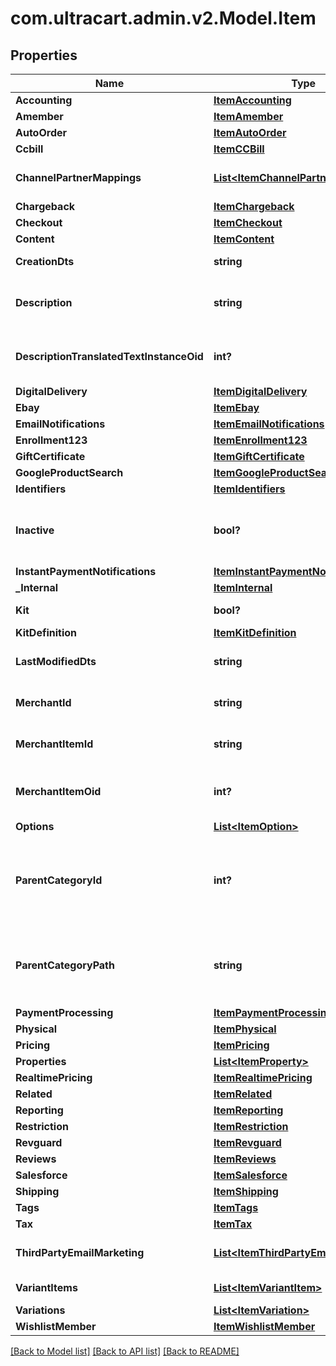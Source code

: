 # com.ultracart.admin.v2.Model.Item
## Properties

Name | Type | Description | Notes
------------ | ------------- | ------------- | -------------
**Accounting** | [**ItemAccounting**](ItemAccounting.md) |  | [optional] 
**Amember** | [**ItemAmember**](ItemAmember.md) |  | [optional] 
**AutoOrder** | [**ItemAutoOrder**](ItemAutoOrder.md) |  | [optional] 
**Ccbill** | [**ItemCCBill**](ItemCCBill.md) |  | [optional] 
**ChannelPartnerMappings** | [**List&lt;ItemChannelPartnerMapping&gt;**](ItemChannelPartnerMapping.md) | Channel Partner Item Mapping | [optional] 
**Chargeback** | [**ItemChargeback**](ItemChargeback.md) |  | [optional] 
**Checkout** | [**ItemCheckout**](ItemCheckout.md) |  | [optional] 
**Content** | [**ItemContent**](ItemContent.md) |  | [optional] 
**CreationDts** | **string** | Date/time of creation | [optional] 
**Description** | **string** | Description of the item up to 500 characters. | [optional] 
**DescriptionTranslatedTextInstanceOid** | **int?** | Description translated text instance id | [optional] 
**DigitalDelivery** | [**ItemDigitalDelivery**](ItemDigitalDelivery.md) |  | [optional] 
**Ebay** | [**ItemEbay**](ItemEbay.md) |  | [optional] 
**EmailNotifications** | [**ItemEmailNotifications**](ItemEmailNotifications.md) |  | [optional] 
**Enrollment123** | [**ItemEnrollment123**](ItemEnrollment123.md) |  | [optional] 
**GiftCertificate** | [**ItemGiftCertificate**](ItemGiftCertificate.md) |  | [optional] 
**GoogleProductSearch** | [**ItemGoogleProductSearch**](ItemGoogleProductSearch.md) |  | [optional] 
**Identifiers** | [**ItemIdentifiers**](ItemIdentifiers.md) |  | [optional] 
**Inactive** | **bool?** | True if this item is inactive and can not be purchased | [optional] 
**InstantPaymentNotifications** | [**ItemInstantPaymentNotifications**](ItemInstantPaymentNotifications.md) |  | [optional] 
**_Internal** | [**ItemInternal**](ItemInternal.md) |  | [optional] 
**Kit** | **bool?** | True if this item is a kit | [optional] 
**KitDefinition** | [**ItemKitDefinition**](ItemKitDefinition.md) |  | [optional] 
**LastModifiedDts** | **string** | Date/time of last modification | [optional] 
**MerchantId** | **string** | UltraCart merchant ID owning item | [optional] 
**MerchantItemId** | **string** | Unique item id assigned to this item | [optional] 
**MerchantItemOid** | **int?** | Unique object identifier for this item | [optional] 
**Options** | [**List&lt;ItemOption&gt;**](ItemOption.md) | Options | [optional] 
**ParentCategoryId** | **int?** | Parent category of the item.  Zero indicates the root folder. | [optional] 
**ParentCategoryPath** | **string** | Parent category path.  / indicates the root folder. | [optional] 
**PaymentProcessing** | [**ItemPaymentProcessing**](ItemPaymentProcessing.md) |  | [optional] 
**Physical** | [**ItemPhysical**](ItemPhysical.md) |  | [optional] 
**Pricing** | [**ItemPricing**](ItemPricing.md) |  | [optional] 
**Properties** | [**List&lt;ItemProperty&gt;**](ItemProperty.md) | Properties | [optional] 
**RealtimePricing** | [**ItemRealtimePricing**](ItemRealtimePricing.md) |  | [optional] 
**Related** | [**ItemRelated**](ItemRelated.md) |  | [optional] 
**Reporting** | [**ItemReporting**](ItemReporting.md) |  | [optional] 
**Restriction** | [**ItemRestriction**](ItemRestriction.md) |  | [optional] 
**Revguard** | [**ItemRevguard**](ItemRevguard.md) |  | [optional] 
**Reviews** | [**ItemReviews**](ItemReviews.md) |  | [optional] 
**Salesforce** | [**ItemSalesforce**](ItemSalesforce.md) |  | [optional] 
**Shipping** | [**ItemShipping**](ItemShipping.md) |  | [optional] 
**Tags** | [**ItemTags**](ItemTags.md) |  | [optional] 
**Tax** | [**ItemTax**](ItemTax.md) |  | [optional] 
**ThirdPartyEmailMarketing** | [**List&lt;ItemThirdPartyEmailMarketing&gt;**](ItemThirdPartyEmailMarketing.md) | 3rd Party Email Marketing | [optional] 
**VariantItems** | [**List&lt;ItemVariantItem&gt;**](ItemVariantItem.md) | Variant Items | [optional] 
**Variations** | [**List&lt;ItemVariation&gt;**](ItemVariation.md) | Variations | [optional] 
**WishlistMember** | [**ItemWishlistMember**](ItemWishlistMember.md) |  | [optional] 


[[Back to Model list]](../README.md#documentation-for-models) [[Back to API list]](../README.md#documentation-for-api-endpoints) [[Back to README]](../README.md)


